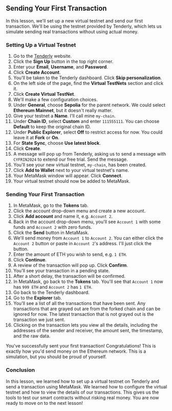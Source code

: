 ## Sending Your First Transaction

In this lesson, we'll set up a new virtual testnet and send our first transaction. We'll be using the testnet provided by Tenderly, which lets us simulate sending real transactions without using actual money.

### Setting Up a Virtual Testnet

1. Go to the [Tenderly](https://tenderly.co/?mtm_campaign=partner&mtm_kwd=cyfrin) website.
2. Click the **Sign Up** button in the top right corner.
3. Enter your **Email**, **Username**, and **Password**.
4. Click **Create Account**.
5. You'll be taken to the Tenderly dashboard. Click **Skip personalization**.
6. On the left side of the page, find the **Virtual TestNets** section and click it.
7. Click **Create Virtual TestNet**.
8. We'll make a few configuration choices.
9. Under **General**, choose **Sepolia** for the parent network. We could select **Ethereum Mainnet**, but it doesn't really matter.
10. Give your testnet a **Name**. I'll call mine `my-chain`.
11. Under **Chain ID**, select **Custom** and enter `111555111`. You can choose **Default** to keep the original chain ID.
12. Under **Public Explorer**, select **Off** to restrict access for now. You could leave it at **Fork** or **On**.
13. For **State Sync**, choose **Use latest block**.
14. Click **Create**.
15. A message will pop up from Tenderly, asking us to send a message with `CYFRIN2024` to extend our free trial. Send the message.
16. You'll see your new virtual testnet, `my-chain`, has been created.
17. Click **Add to Wallet** next to your virtual testnet's name.
18. Your MetaMask window will appear. Click **Connect**.
19. Your virtual testnet should now be added to MetaMask.

### Sending Your First Transaction

1. In MetaMask, go to the **Tokens** tab.
2. Click the account drop-down menu and create a new account.
3. Click **Add account** and name it, e.g. `Account 2`.
4. Back in the account drop-down menu, you'll see `Account 1` with some funds and `Account 2` with zero funds.
5. Click the **Send** button in MetaMask.
6. We'll send money from `Account 1` to `Account 2`. You can either click the `Account 2` button or paste in `Account 2`'s address. I'll just click the button.
7. Enter the amount of ETH you wish to send, e.g. `1 ETH`.
8. Click **Continue**.
9. A review of the transaction will pop up. Click **Confirm**.
10. You'll see your transaction in a pending state.
11. After a short delay, the transaction will be confirmed.
12. In MetaMask, go back to the **Tokens** tab. You'll see that `Account 1` now has `999 ETH` and `Account 2` has `1 ETH`.
13. Go back to the Tenderly dashboard.
14. Go to the **Explorer** tab.
15. You'll see a list of all the transactions that have been sent. Any transactions that are grayed out are from the forked chain and can be ignored for now. The latest transaction that is not grayed out is the transaction we just sent.
16. Clicking on the transaction lets you view all the details, including the addresses of the sender and receiver, the amount sent, the timestamp, and the raw data.

You've successfully sent your first transaction! Congratulations! This is exactly how you'd send money on the Ethereum network. This is a simulation, but you should be proud of yourself.

### Conclusion

In this lesson, we learned how to set up a virtual testnet on Tenderly and send a transaction using MetaMask. We learned how to configure the virtual testnet and how to view the details of our transactions. This gives us the tools to test our smart contracts without risking real money. You are now ready to move on to the next lesson!
